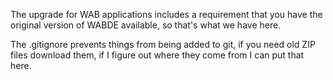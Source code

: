 The upgrade for WAB applications includes a requirement
that you have the original version of WABDE available,
so that's what we have here.

The .gitignore prevents things from being added to git,
if you need old ZIP files download them, if I figure out
where they come from I can put that here. 

